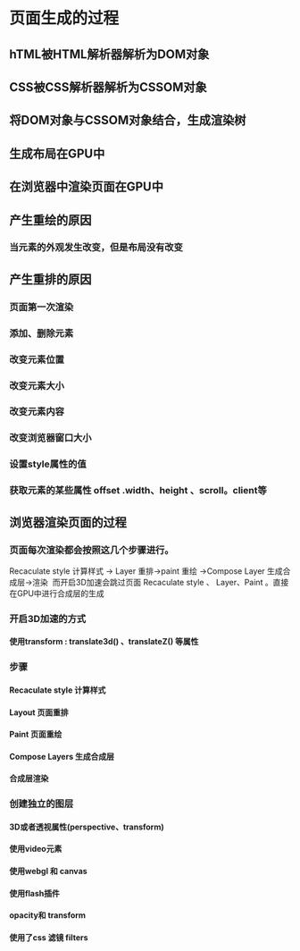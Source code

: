 # 页面生成的过程

## hTML被HTML解析器解析为DOM对象

## CSS被CSS解析器解析为CSSOM对象

## 将DOM对象与CSSOM对象结合，生成渲染树

## 生成布局在GPU中

## 在浏览器中渲染页面在GPU中

## 产生重绘的原因

### 当元素的外观发生改变，但是布局没有改变

## 产生重排的原因

### 页面第一次渲染

### 添加、删除元素

### 改变元素位置

### 改变元素大小

### 改变元素内容

### 改变浏览器窗口大小

### 设置style属性的值

### 获取元素的某些属性 offset .width、height 、scroll。client等

## 浏览器渲染页面的过程

### 页面每次渲染都会按照这几个步骤进行。
Recaculate style 计算样式 -> Layer 重排->paint 重绘 ->Compose Layer  生成合成层->渲染
 而开启3D加速会跳过页面 Recaculate style 、 Layer、Paint 。直接在GPU中进行合成层的生成

### 开启3D加速的方式

#### 使用transform : translate3d()  、translateZ() 等属性

### 步骤

#### Recaculate style 计算样式

#### Layout 页面重排

#### Paint 页面重绘

#### Compose Layers 生成合成层

#### 合成层渲染

### 创建独立的图层

#### 3D或者透视属性(perspective、transform)

#### 使用video元素

#### 使用webgl 和 canvas

#### 使用flash插件

#### opacity和 transform

#### 使用了css 滤镜 filters
